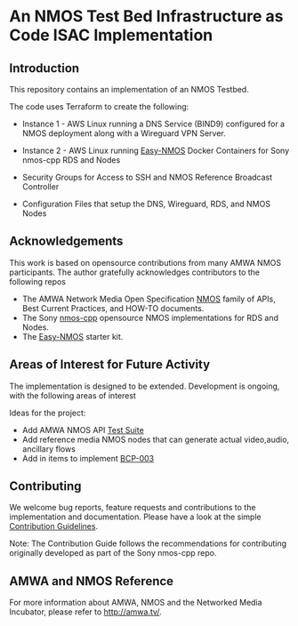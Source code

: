 # An NMOS Test Bed Infrastructure as Code ISAC Implementation

## Introduction

This repository contains an implementation of an NMOS Testbed. 

The code uses Terraform to create the following:   

- Instance 1 - AWS Linux running a 
DNS Service (BIND9) configured for a NMOS deployment along with a
Wireguard VPN Server.

- Instance 2 - AWS Linux running 
[Easy-NMOS](https://github.com/rhastie/easy-nmos) Docker Containers for Sony nmos-cpp RDS and Nodes
  
- Security Groups for Access to
SSH and 
NMOS Reference Broadcast Controller

- Configuration Files that setup the DNS, Wireguard, RDS, and NMOS Nodes


## Acknowledgements

This work is based on opensource contributions from many AMWA NMOS participants. The author gratefully acknowledges contributors to the following repos
 
- The AMWA Network Media Open Specification [NMOS](https://www.amwa.tv/nmos-overview) family of APIs, Best Current Practices, and HOW-TO documents.  
- The Sony [nmos-cpp](https://github.com/sony/nmos-cpp) opensource NMOS implementations for RDS and Nodes. 
- The [Easy-NMOS](https://github.com/rhastie/easy-nmos) starter kit.
  

## Areas of Interest for Future Activity

The implementation is designed to be extended. Development is ongoing, with the following areas of interest 

Ideas for the project:

- Add AMWA NMOS API [Test Suite](https://github.com/AMWA-TV/nmos-testing)
- Add reference media NMOS nodes that can generate actual video,audio, ancillary flows
- Add in items to implement [BCP-003](https://specs.amwa.tv/bcp-003/)
  
## Contributing

We welcome bug reports, feature requests and contributions to the implementation and documentation.
Please have a look at the simple [Contribution Guidelines](CONTRIBUTING.md). 

Note: The Contribution Guide follows the recommendations for contributing originally developed as part of the Sony nmos-cpp repo.

## AMWA and NMOS Reference

For more information about AMWA, NMOS and the Networked Media Incubator, please refer to <http://amwa.tv/>.

